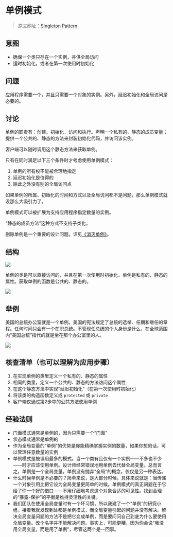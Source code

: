 # 单例模式

> 原文网址：[Singleton Pattern](https://sourcemaking.com/design_patterns/singleton)

## 意图
- 确保一个类只存在一个实例，并供全局访问
- 适时初始化，或者在第一次使用时初始化

## 问题
应用程序需要一个，并且只需要一个对象的实例。另外，延迟初始化和全局访问是必要的。

## 讨论
单例的职责有：创建、初始化，访问和执行。声明一个私有的、静态的成员变量；提供一个公共的、静态的方法来封装初始化代码，并访问该实例。

客户端可以随时调用这个静态方法来获取单例。

只有在同时满足以下三个条件时才考虑使用单例模式：
1. 单例的所有权不能被合理地指定
2. 延迟初始化是值得的
3. 除此之外没有别的全局访问点

如果单例的所属、初始化的时间和方式以及全局访问都不是问题，那么单例模式就没那么大吸引力了。

单例模式可以被扩展为支持应用程序指定数量的实例。

“静态的成员方法”这种方式不支持子类化。

删除单例是一个重要的设计问题。详见[《消灭单例》](https://sourcemaking.com/design_patterns/to_kill_a_singleton)。

## 结构
![](https://sourcemaking.com/files/v2/content/patterns/singleton1.png)

单例的类是可以直接访问的，并且在第一次使用时初始化。单例是私有的、静态的属性。获取单例的函数是公共的、静态的。

![](https://sourcemaking.com/files/v2/content/patterns/Singleton.png)

## 举例
美国的总统办公室就是一个单例。美国的宪法规定了总统的选举、任期和继任的章程。任何时间只会有一个在职总统。不管现任总统的个人身份是什么，在全球范围内“美国总统”指代的就是坐在那个办公室里的人。

![](https://sourcemaking.com/files/v2/content/patterns/Singleton_example1.png)

## 核查清单（也可以理解为应用步骤）
1. 在实现单例的类里定义一个私有的、静态的属性
2. 相同的类里，定义一个公共的、静态的方法访问这个属性
3. 在这个静态方法中实现“延迟初始化”（在第一次使用时初始化）
4. 将该类的构造函数定义成 `protected` 或 `private`
5. 客户端仅通过第2步中的公共方法使用单例

## 经验法则
- 门面模式通常是单例的，因为只需要一个“门面”
- 状态模式通常是单例的
- 作为全局变量的“单例”的优势是你能精确掌握实例的数量，如果你想的话，可以管理任意数量的实例
- 单例模式是被误用最多的模式。当一个类有且仅有一个实例——不多也不少——时才应该使用单例。设计师经常错误地用单例去代替全局变量。总而言之，单例是一个全局变量。单例没有抛弃“全局”的概念，仅仅是另一种表达。
- 什么时候单例是不必要的？简单来说，是大部分时候。具体来说就是：当传递一个对象引用比把它设为全局变量更简单的时候。单例模式的真正问题在于它给了你一个好的借口——不用仔细地考虑这个对象合适的可见性。找到合理的“暴露-保护”的平衡是维持灵活性的关键。
- 我们团队在使用全局变量时有一个坏习惯，所以我建了一个“单例”的研究小组。接着我就发现到处都是单例模式，而全局变量引起的问题并没有解决。解决全局变量问题的方法不是把它变成单例，而是要问问自己到底为什么要使用全局变量。改个名字并不能解决问题。事实上，可能更糟，因为你会说“我没用全局变量，而是用了单例”，尽管这两个是一回事。
